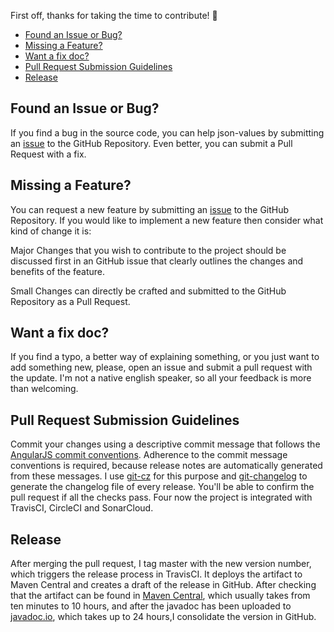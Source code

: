 First off, thanks for taking the time to contribute! 👏
- [Found an Issue or Bug?](fib)
- [Missing a Feature?](maf)
- [Want a fix doc?](doc)
- [Pull Request Submission Guidelines](pr)
- [Release](Release)

## <a name="fib"></a> Found an Issue or Bug?
If you find a bug in the source code, you can help json-values by submitting an [issue](https://github.com/imrafaelmerino/json-values/issues/new?assignees=imrafaelmerino&labels=bug&template=bug_report.md&title=) to the GitHub Repository. Even better, you can submit a Pull Request with a fix.
## <a name="maf"></a> Missing a Feature?
You can request a new feature by submitting an [issue](https://github.com/imrafaelmerino/json-values/issues/new?assignees=imrafaelmerino&labels=enhancement&template=feature_request.md&title=) 
to the GitHub Repository.
If you would like to implement a new feature then consider what kind of change it is:

Major Changes that you wish to contribute to the project should be discussed first in an GitHub issue that clearly outlines the changes and benefits of the feature.

Small Changes can directly be crafted and submitted to the GitHub Repository as a Pull Request. 
## <a name="doc"></a> Want a fix doc?
If you find a typo, a better way of explaining something, or you just want to add something new, please,
open an issue and submit a pull request with the update. I'm not a native english speaker, so all your feedback
is more than welcoming.
## <a name="pr"></a> Pull Request Submission Guidelines
Commit your changes using a descriptive commit message that follows the [AngularJS commit conventions](https://gist.github.com/stephenparish/9941e89d80e2bc58a153). Adherence to the commit message conventions is required, because release notes are automatically generated from these messages.
I use [git-cz](https://www.npmjs.com/package/git-cz) for this purpose and [git-changelog](https://github.com/git-chglog/git-chglog) to generate the changelog file of
every release. You'll be able to confirm the pull request if all the checks pass. Four now the project is integrated with TravisCI, CircleCI and SonarCloud.

## <a name="release"></a> Release
After merging the pull request, I tag master with the new version number, which triggers the
release process in TravisCI. It deploys the artifact to Maven Central and creates a draft of the release in GitHub. After checking that the artifact
can be found in [Maven Central](https://search.maven.org/search?q=g:com.github.imrafaelmerino%20a:json-values), which usually takes from ten minutes to 10 hours, 
and after the javadoc has been uploaded to [javadoc.io](https://www.javadoc.io/doc/com.github.imrafaelmerino/json-values), which takes up 
to 24 hours,I consolidate the version in GitHub. 
